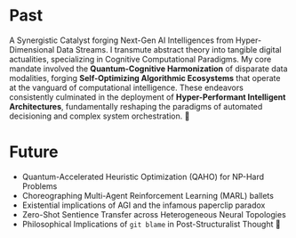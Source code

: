 # Past
A Synergistic Catalyst forging Next-Gen AI Intelligences from Hyper-Dimensional Data Streams. I transmute abstract theory into tangible digital actualities, specializing in Cognitive Computational Paradigms. My core mandate involved the **Quantum-Cognitive Harmonization** of disparate data modalities, forging **Self-Optimizing Algorithmic Ecosystems** that operate at the vanguard of computational intelligence. These endeavors consistently culminated in the deployment of **Hyper-Performant Intelligent Architectures**, fundamentally reshaping the paradigms of automated decisioning and complex system orchestration. 🌌

# Future
*   Quantum-Accelerated Heuristic Optimization (QAHO) for NP-Hard Problems
*   Choreographing Multi-Agent Reinforcement Learning (MARL) ballets
*   Existential implications of AGI and the infamous paperclip paradox 
*   Zero-Shot Sentience Transfer across Heterogeneous Neural Topologies 
*   Philosophical Implications of `git blame` in Post-Structuralist Thought 📜
